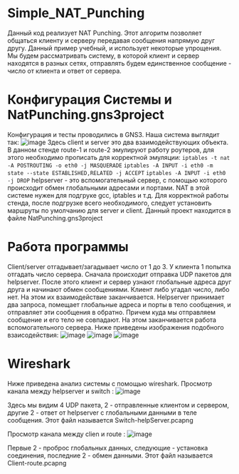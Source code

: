# Simple_NAT_Punching
Данный код реализует NAT Punching. Этот алгоритм позволяет общаться клиенту и серверу передавая сообщения напрямую друг другу. Данный пример учебный, и использует некоторые упрощения. Мы будем рассматривать систему, в которой клиент и сервер находятся в разных сетях, отправлять будем единственное сообщение - число от клиента и ответ от сервера.
# Конфигурация Системы и NatPunching.gns3project
Конфигурация и тесты проводились в GNS3. Наша система выглядит так:
![image](https://github.com/denizzzzka/Simple_NAT_Punching/assets/91347518/41fa067b-87c0-4680-a929-fc509444b73f)
Здесь client и server это два взаимодействующих объекта. В данном стенде route-1 и route-2 эмулируют работу роутеров, для этого необходимо прописать для корректной эмуляции:
`iptables -t nat -A POSTROUTING -o eth0 -j MASQUERADE`
`iptables -A INPUT -i eth0 -m state --state ESTABLISHED,RELATED -j ACCEPT`
`iptables -A INPUT -i eth0 -j DROP`
helpserver - это вспомогательный сервер, с помощью которого происходит обмен глобальными адресами и портами. NAT в этой системе нужен для подгруке gcc, iptables и т.д.
Для корректной работы стенда, после подгрузке всего необходимого, следует установить маршруты по умолчанию для server и client. Данный проект находится в файле NatPunching.gns3project

# Работа программы
Client/server отгадывает/загадывает число от 1 до 3. У клиента 1 попытка отгадать число сервера. Сначала происходит отправка UDP пакетов для helpserver. После этого клиент и сервер узнают глобальные адреса друг друга и начинают обмен сообщениями. Клиент либо угадал число, либо нет. На этом их взаимодействие заканчивается.
Helpserver принимает два запроса, помещает глобальные адреса и порты в тело сообщения, и отправляет эти сообщения в обратно. Причем куда мы отправляем сообщение и его тело не совпадают. На этом заканчивается работа вспомогательного сервера.
Ниже приведены изображения подобного взаисодействия:
![image](https://github.com/denizzzzka/Simple_NAT_Punching/assets/91347518/f360c39f-63bd-4a7f-b65f-d86abb7abfff)
![image](https://github.com/denizzzzka/Simple_NAT_Punching/assets/91347518/47d869ed-66ee-48b1-9982-4108792c59f6)
![image](https://github.com/denizzzzka/Simple_NAT_Punching/assets/91347518/d399b30f-a5d5-46ea-88d5-0d0c94f8c6bf)


#  Wireshark
Ниже приведена анализ системы с помощью wireshark.
Просмотр канала между helpserver и switch :
![image](https://github.com/denizzzzka/Simple_NAT_Punching/assets/91347518/0aeec921-01af-4c30-829b-e6122f9ec4f6)

Здесь мы видим 4 UDP пакета, 2 - отправленные клиентом и сервером, другие 2 - ответ от helpserver с глобальными данными в теле сообщения.
Этот файл называется Switch-helpServer.pcapng

Просмотр канала между clien и route :
![image](https://github.com/denizzzzka/Simple_NAT_Punching/assets/91347518/f7bad121-95fb-4940-8bb5-23d70c021fb3)

Первые  2 - проброс глобальных данных, следующие - установка соединения, последние 2 - обмен данными.
Этот файл называется Client-route.pcapng
